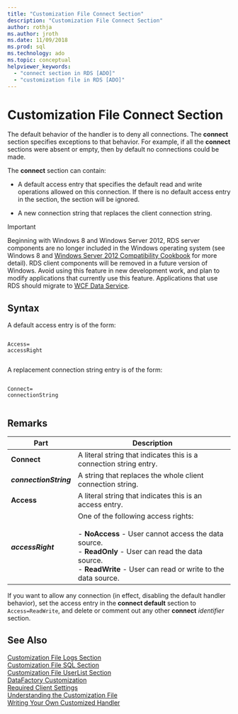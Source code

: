 ```yaml
---
title: "Customization File Connect Section"
description: "Customization File Connect Section"
author: rothja
ms.author: jroth
ms.date: 11/09/2018
ms.prod: sql
ms.technology: ado
ms.topic: conceptual
helpviewer_keywords:
  - "connect section in RDS [ADO]"
  - "customization file in RDS [ADO]"
---
```

# Customization File Connect Section
The default behavior of the handler is to deny all connections. The **connect** section specifies exceptions to that behavior. For example, if all the **connect** sections were absent or empty, then by default no connections could be made.  
  
 The **connect** section can contain:  
  
-   A default access entry that specifies the default read and write operations allowed on this connection. If there is no default access entry in the section, the section will be ignored.  
  
-   A new connection string that replaces the client connection string.  
  
> [!IMPORTANT]
>  Beginning with Windows 8 and Windows Server 2012, RDS server components are no longer included in the Windows operating system (see Windows 8 and [Windows Server 2012 Compatibility Cookbook](https://www.microsoft.com/download/details.aspx?id=27416) for more detail). RDS client components will be removed in a future version of Windows. Avoid using this feature in new development work, and plan to modify applications that currently use this feature. Applications that use RDS should migrate to [WCF Data Service](/dotnet/framework/wcf/).  
  
## Syntax  
 A default access entry is of the form:  
  
```console
  
Access=  
accessRight  
  
```  
  
 A replacement connection string entry is of the form:  
  
```console
  
Connect=  
connectionString  
  
```  
  
## Remarks  
  
|Part|Description|  
|----------|-----------------|  
|**Connect**|A literal string that indicates this is a connection string entry.|  
|**_connectionString_**|A string that replaces the whole client connection string.|  
|**Access**|A literal string that indicates this is an access entry.|  
|**_accessRight_**|One of the following access rights:<br /><br /> -   **NoAccess** - User cannot access the data source.<br />-   **ReadOnly** - User can read the data source.<br />-   **ReadWrite** - User can read or write to the data source.|  
  
 If you want to allow any connection (in effect, disabling the default handler behavior), set the access entry in the **connect default** section to `Access=ReadWrite`, and delete or comment out any other **connect** _identifier_ section.  
  
## See Also  
 [Customization File Logs Section](./customization-file-logs-section.md)   
 [Customization File SQL Section](./customization-file-sql-section.md)   
 [Customization File UserList Section](./customization-file-userlist-section.md)   
 [DataFactory Customization](./datafactory-customization.md)   
 [Required Client Settings](./required-client-settings.md)   
 [Understanding the Customization File](./understanding-the-customization-file.md)   
 [Writing Your Own Customized Handler](./writing-your-own-customized-handler.md)